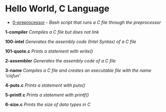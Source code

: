 # Hello World, C Language

- [0-preprocessor](https://github.com/KristiSeraj/holbertonschool-low_level_programming/blob/main/0x00-hello_world/0-preprocessor) -
*Bash script that runs a C file through the preprocessor*

**1-compiler**
*Compiles a C file but does not link*

**100-intel**
*Generates the assembly code (Intel Syntax) of a C file*

**101-quote.c**
*Prints a statement with write()*

**2-assembler**
*Generates the assembly code of a C file*

**3-name**
*Compiles a C file and creates an executable file with the name 'cisfun'*

**4-puts.c**
*Prints a statement with puts()*

**5-printf.c**
*Prints a statement with printf()*

**6-size.c**
*Prints the size of data types in C*
